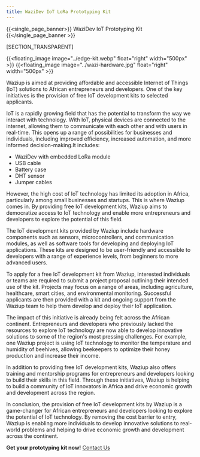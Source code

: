 ```yaml
---
title: WaziDev IoT LoRa Prototyping Kit
---
```


{{<single_page_banner>}}
WaziDev IoT Prototyping Kit
{{</single_page_banner >}}

[SECTION_TRANSPARENT]

{{<floating_image image="../edge-kit.webp" float="right" width="500px" >}}
{{<floating_image image="../wazi-hardware.jpg" float="right" width="500px" >}}

Waziup is aimed at providing affordable and accessible Internet of Things (IoT) solutions to African entrepreneurs and developers. One of the key initiatives is the provision of free IoT development kits to selected applicants.

IoT is a rapidly growing field that has the potential to transform the way we interact with technology. With IoT, physical devices are connected to the internet, allowing them to communicate with each other and with users in real-time. This opens up a range of possibilities for businesses and individuals, including improved efficiency, increased automation, and more informed decision-making.It includes:

- WaziDev with embedded LoRa module
- USB cable
- Battery case
- DHT sensor
- Jumper cables

However, the high cost of IoT technology has limited its adoption in Africa, particularly among small businesses and startups. This is where Waziup comes in. By providing free IoT development kits, Waziup aims to democratize access to IoT technology and enable more entrepreneurs and developers to explore the potential of this field.

The IoT development kits provided by Waziup include hardware components such as sensors, microcontrollers, and communication modules, as well as software tools for developing and deploying IoT applications. These kits are designed to be user-friendly and accessible to developers with a range of experience levels, from beginners to more advanced users.

To apply for a free IoT development kit from Waziup, interested individuals or teams are required to submit a project proposal outlining their intended use of the kit. Projects may focus on a range of areas, including agriculture, healthcare, smart cities, and environmental monitoring. Successful applicants are then provided with a kit and ongoing support from the Waziup team to help them develop and deploy their IoT application.

The impact of this initiative is already being felt across the African continent. Entrepreneurs and developers who previously lacked the resources to explore IoT technology are now able to develop innovative solutions to some of the region's most pressing challenges. For example, one Waziup project is using IoT technology to monitor the temperature and humidity of beehives, allowing beekeepers to optimize their honey production and increase their income.

In addition to providing free IoT development kits, Waziup also offers training and mentorship programs for entrepreneurs and developers looking to build their skills in this field. Through these initiatives, Waziup is helping to build a community of IoT innovators in Africa and drive economic growth and development across the region.

In conclusion, the provision of free IoT development kits by Waziup is a game-changer for African entrepreneurs and developers looking to explore the potential of IoT technology. By removing the cost barrier to entry, Waziup is enabling more individuals to develop innovative solutions to real-world problems and helping to drive economic growth and development across the continent.

**Get your prototyping kit now!** [Contact Us](../../contact)
